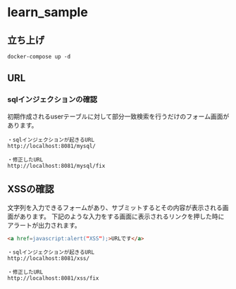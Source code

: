 # learn_sample
## 立ち上げ
```
docker-compose up -d 
```

## URL
### sqlインジェクションの確認
初期作成されるuserテーブルに対して部分一致検索を行うだけのフォーム画面があります。
```
・sqlインジェクションが起きるURL
http://localhost:8081/mysql/

・修正したURL
http://localhost:8081/mysql/fix
```

## XSSの確認
文字列を入力できるフォームがあり、サブミットするとその内容が表示される画面があります。
下記のような入力をする画面に表示されるリンクを押した時にアラートが出力されます。
```html
<a href=javascript:alert("XSS");>URLです</a>
```
```
・sqlインジェクションが起きるURL
http://localhost:8081/xss/

・修正したURL
http://localhost:8081/xss/fix
```